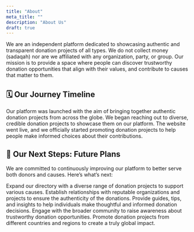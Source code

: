 ```yaml
---
title: "About"
meta_title: ""
description: "About Us"
draft: true
---
```


We are an independent platform dedicated to showcasing authentic and transparent donation projects of all types. We do not collect money (sadaqah) nor are we affiliated with any organization, party, or group. Our mission is to provide a space where people can discover trustworthy donation opportunities that align with their values, and contribute to causes that matter to them.

## 🗓️ Our Journey <span>Timeline</span>

<Timeline>
<Event date="1st January 2025" title="🌍 Website Launched">
  Our platform was launched with the aim of bringing together authentic donation projects from across the globe.
</Event>

<Event date="5th January 2025" title="💡 Initial Outreach">
  We began reaching out to diverse, credible donation projects to showcase them on our platform.
</Event>

<Event date="15th January 2025" title="🚀 Officially Open to the Public">
  The website went live, and we officially started promoting donation projects to help people make informed choices about their contributions.
</Event>

</Timeline>

## 🎯 Our Next Steps: <span>Future Plans</span>

We are committed to continuously improving our platform to better serve both donors and causes. Here’s what’s next:

<Timeline>
<Event date="" title="🌐 Showcase 100+ Authentic Donation Projects" isDimmed={true}>
   Expand our directory with a diverse range of donation projects to support various causes.
</Event>

<Event date="" title="⚙️ Build Partnerships with Trusted Organizations" isDimmed={true}>
  Establish relationships with reputable organizations and projects to ensure the authenticity of the donations.
</Event>

<Event date="" title="📝 Create Educational Resources on Donation Practices" isDimmed={true}>
  Provide guides, tips, and insights to help individuals make thoughtful and informed donation decisions.
</Event>

<Event date="" title="📈 Launch Social Media Campaigns to Raise Awareness" isDimmed={true}>
  Engage with the broader community to raise awareness about trustworthy donation opportunities.
</Event>

<Event date="" title="🚀 Expand Globally" isDimmed={true}>
  Promote donation projects from different countries and regions to create a truly global impact.
</Event>

</Timeline>

